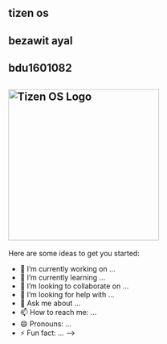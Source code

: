 ## tizen os
## bezawit ayal
## bdu1601082

## <img src="https://images.openai.com/thumbnails/740d12d198af435804083a6cbf5cd482.jpeg" alt="Tizen OS Logo" width="300">

Here are some ideas to get you started:

- 🔭 I’m currently working on ...
- 🌱 I’m currently learning ...
- 👯 I’m looking to collaborate on ...
- 🤔 I’m looking for help with ...
- 💬 Ask me about ...
- 📫 How to reach me: ...
- 😄 Pronouns: ...
- ⚡ Fun fact: ...
-->
